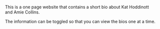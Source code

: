 This is a one page website that contains a short bio about Kat Hoddinott and Amie Collins. 

The information can be toggled so that you can view the bios one at a time.